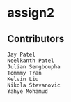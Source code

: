 # assign2
## Contributors     
    Jay Patel
    Neelkanth Patel
    Julian Sengboupha
    Tommmy Tran
    Kelvin Liu
    Nikola Stevanovic
    Yahye Mohamud
